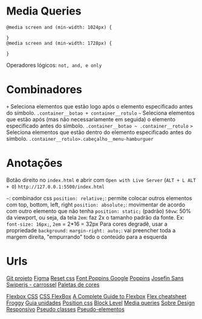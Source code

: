 # Media Queries

```
@media screen and (min-width: 1024px) {
    
}
@media screen and (min-width: 1728px) {
    
}
```

Operadores lógicos: `not, and, e only`

# Combinadores

`+`	Seleciona elementos que estão logo após o elemento especificado antes do símbolo.
    `.container__botao + container__rotulo`
`~`	Seleciona elementos que estão após (mas não necessariamente em seguida) o elemento especificado antes do símbolo.
    `.container__botao ~ .container__rotulo`
`>`	Seleciona elementos que estão dentro do elemento especificado antes do símbolo.
    `.container__rotulo>.cabeçalho__menu-hamburguer`



# Anotações

Botão direito no `index.html` e abrir com `Open with Live Server` (`ALT + L ALT + O`) `http://127.0.0.1:5500/index.html`

`~`: combinador css
`position: relative;`: permite colocar outros elementos com top, bottom, left, right
`position: absolute;`: movimentar de acordo com outro elemento que não tenha `position: static;` (padrão)
`50vw`: 50% da viewport, ou seja, da tela
`2em`: faz 2x o tamanho padrão da fonte. Ex: `font-size: 16px;`, `2em` = 2*16 = 32px
Para cores degradê, usar a propriedade `background:`
`margin-right: auto;`: vai preencher toda a margem direita, "empurrando" todo o conteúdo para a esquerda


# Urls

[Git projeto](https://github.com/alura-cursos/alurabooks)
[Figma](https://www.figma.com/file/sSMbIqKaGBd66Y8roxTk2p/AluraBooks)
[Reset css](https://meyerweb.com/eric/tools/css/reset/)
[Font Poppins Google](https://fonts.google.com/specimen/Poppins?query=poppins)
[Poppins](https://fonts.google.com/share?selection.family=Poppins:wght@300;400;500;700)
[Josefin Sans](https://fonts.google.com/share?selection.family=Josefin%20Sans:wght@400;700)
[Swiperjs - carrossel](https://swiperjs.com/get-started#use-swiper-from-cdn)
[Paletas de cores](https://colorhunt.co/)

[Flexbox CSS](https://www.alura.com.br/artigos/css-guia-do-flexbox)
[CSS FlexBox](https://cursos.alura.com.br/extra/alura-mais/css-flexbox-dicas-para-comecar-c301)
[A Complete Guide to Flexbox](https://css-tricks.com/snippets/css/a-guide-to-flexbox/)
[Flex cheatsheet](https://yoksel.github.io/flex-cheatsheet/)
[Froggy](https://flexboxfroggy.com/#pt-br)
[Guia unidades](https://www.alura.com.br/artigos/guia-de-unidades-no-css)
[Position css](https://www.alura.com.br/artigos/entenda-a-propriedade-position-css)
[Block Level](https://www.alura.com.br/artigos/html-tags-elementos-block-level?utm_source=gnarus&utm_medium=timeline)
[Media queries](https://www.alura.com.br/artigos/flexibilidade-em-paginas-para-dispositivos-moveis-com-media-queries)
[Sobre Design Responsivo](https://www.alura.com.br/artigos/por-que-um-design-responsivo-e-importante-para-potencializar-seu-marketing)
[Pseudo classes](https://developer.mozilla.org/pt-BR/docs/Web/CSS/Pseudo-classes)
[Pseudo-elementos](https://developer.mozilla.org/pt-BR/docs/Web/CSS/Pseudo-elements)
